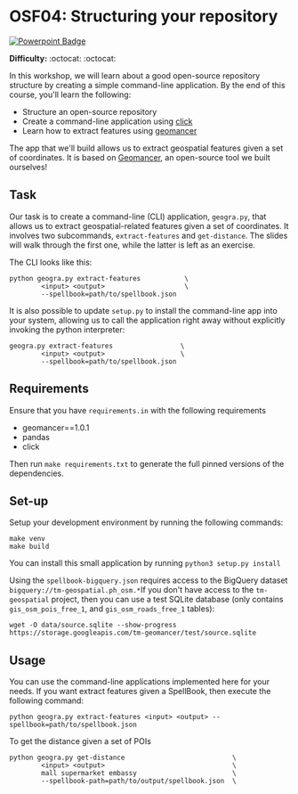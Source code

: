 # OSF04: Structuring your repository

[![Powerpoint Badge](https://img.shields.io/badge/view-deck-blue.svg)](https://storage.googleapis.com/tm-osf/decks/latest/OSF04_Structuring-your-repository.pdf)

**Difficulty:** :octocat: :octocat:

In this workshop, we will learn about a good open-source repository structure
by creating a simple command-line application. By the end of this course,
you'll learn the following:

* Structure an open-source repository
* Create a command-line application using [click](https://github.com/pallets/click)
* Learn how to extract features using [geomancer](https://github.com/thinkingmachines/geomancer)

The app that we'll build allows us to extract geospatial features given a set
of coordinates. It is based on
[Geomancer](https://github.com/thinkingmachines/geomancer), an open-source tool
we built ourselves!


## Task 

Our task is to create a command-line (CLI) application, `geogra.py`, that
allows us to extract geospatial-related features given a set of coordinates. It
involves two subcommands, `extract-features` and `get-distance`.  The slides
will walk through the first one, while the latter is left as an exercise. 

The CLI looks like this:

```shell
python geogra.py extract-features           \
        <input> <output>                    \
        --spellbook=path/to/spellbook.json
```

It is also possible to update `setup.py` to install the command-line app into
your system, allowing us to call the application right away without explicitly
invoking the python interpreter:

```shell
geogra.py extract-features                 \
        <input> <output>                   \
        --spellbook=path/to/spellbook.json
```

## Requirements

Ensure that you have `requirements.in` with the following requirements

* geomancer==1.0.1
* pandas
* click

Then run `make requirements.txt` to generate the full pinned versions of the dependencies.

## Set-up

Setup your development environment by running the following commands:

```shell
make venv
make build
```

You can install this small application by running `python3 setup.py install`

Using the `spellbook-bigquery.json` requires access to the BigQuery dataset
`bigquery://tm-geospatial.ph_osm.*`If you don't have access to the
`tm-geospatial` project, then you can use a test SQLite database (only contains
`gis_osm_pois_free_1`, and `gis_osm_roads_free_1` tables):


```shell
wget -O data/source.sqlite --show-progress https://storage.googleapis.com/tm-geomancer/test/source.sqlite
```


## Usage

You can use the command-line applications implemented here for your needs. If
you want extract features given a SpellBook, then execute the following
command:

```shell
python geogra.py extract-features <input> <output> --spellbook=path/to/spellbook.json
```

To get the distance given a set of POIs

```shell
python geogra.py get-distance                           \
        <input> <output>                                \
        mall supermarket embassy                        \
        --spellbook-path=path/to/output/spellbook.json  \
```
